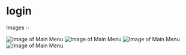 # login


Images :-

![Image of Main Menu](https://www.google.com/url?sa=i&url=https%3A%2F%2Fwww.shutterstock.com%2Fsearch%2Flogin&psig=AOvVaw0wju18WTJMkYroknyN3Zsg&ust=1603262781314000&source=images&cd=vfe&ved=0CAIQjRxqFwoTCOiVzbbJwuwCFQAAAAAdAAAAABAD)
![Image of Main Menu](https://www.google.com/url?sa=i&url=https%3A%2F%2Fwww.shutterstock.com%2Fsearch%2Flogin&psig=AOvVaw0wju18WTJMkYroknyN3Zsg&ust=1603262781314000&source=images&cd=vfe&ved=0CAIQjRxqFwoTCOiVzbbJwuwCFQAAAAAdAAAAABAD)
![Image of Main Menu](https://www.google.com/url?sa=i&url=https%3A%2F%2Fwww.shutterstock.com%2Fsearch%2Flogin&psig=AOvVaw0wju18WTJMkYroknyN3Zsg&ust=1603262781314000&source=images&cd=vfe&ved=0CAIQjRxqFwoTCOiVzbbJwuwCFQAAAAAdAAAAABAD)
![Image of Main Menu](https://www.google.com/url?sa=i&url=https%3A%2F%2Fwww.shutterstock.com%2Fsearch%2Flogin&psig=AOvVaw0wju18WTJMkYroknyN3Zsg&ust=1603262781314000&source=images&cd=vfe&ved=0CAIQjRxqFwoTCOiVzbbJwuwCFQAAAAAdAAAAABAD)

